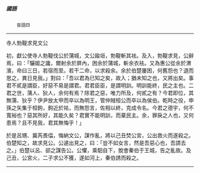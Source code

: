 

##### 國語
　　`晉語四`

* * *

寺人勃鞮求見文公

初，獻公使寺人勃鞮伐公於蒲城，文公踰垣，勃鞮斬其袪。及入，勃鞮求見，公辭焉，曰：「驪姬之讒，爾射余於屏內，困余於蒲城，斬余衣袪。又為惠公從余於渭濱，命曰三日，若宿而至。若干二命，以求殺余。余於伯楚屢困，何舊怨也？退而思之，異日見我。」對曰：「吾以君為已知之矣，故入；猶未知之也，又將出矣。事君不貳是謂臣，好惡不易是謂君。君君臣臣，是謂明訓。明訓能終，民之主也。二君之世，蒲人、狄人，余何有焉？除君之惡，唯力所及，何貳之有？今君即位，其無蒲、狄乎？伊尹放太甲而卒以為明王，管仲賊桓公而卒以為侯伯。乾時之役，申孫之矢集于桓鉤，鉤近於袪，而無怨言，佐相以終，克成令名。今君之德宇，何不寬裕也？惡其所好，其能久矣？君實不能明訓，而棄民主。余，罪戾之人也，又何患焉？且不見我，君其無悔乎！」

於是呂甥、冀芮畏偪，悔納文公，謀作亂，將以己丑焚公宮，公出救火而遂殺之。伯楚知之，故求見公。公遽出見之，曰：「豈不如女言，然是吾惡心也，吾請去之。」伯楚以呂、郤之謀告公。公懼，乘馹自下，脫會秦伯于王城，告之亂故。及己丑，公宮火，二子求公不獲，遂如河上，秦伯誘而殺之。

* * *

